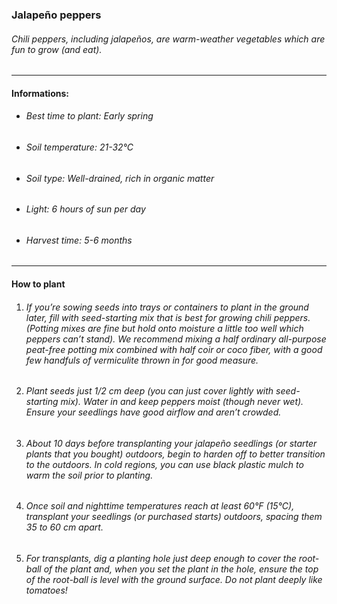### Jalapeño peppers

###### Chili peppers, including jalapeños, are warm-weather vegetables which are fun to grow (and eat).

---

#### Informations:

- ###### Best time to plant: Early spring
- ###### Soil temperature: 21-32°C
- ###### Soil type: Well-drained, rich in organic matter
- ###### Light: 6 hours of sun per day
- ###### Harvest time: 5-6 months

---

#### How to plant

1. ###### If you’re sowing seeds into trays or containers to plant in the ground later, fill with seed-starting mix that is best for growing chili peppers. (Potting mixes are fine but hold onto moisture a little too well which peppers can’t stand). We recommend mixing a half ordinary all-purpose peat-free potting mix combined with half coir or coco fiber, with a good few handfuls of vermiculite thrown in for good measure.
2. ###### Plant seeds just 1/2 cm deep (you can just cover lightly with seed-starting mix). Water in and keep peppers moist (though never wet). Ensure your seedlings have good airflow and aren’t crowded.
3. ###### About 10 days before transplanting your jalapeño seedlings (or starter plants that you bought) outdoors, begin to harden off to better transition to the outdoors. In cold regions, you can use black plastic mulch to warm the soil prior to planting.
4. ###### Once soil and nighttime temperatures reach at least 60°F (15°C), transplant your seedlings (or purchased starts) outdoors, spacing them 35 to 60 cm apart.
5. ###### For transplants, dig a planting hole just deep enough to cover the root-ball of the plant and, when you set the plant in the hole, ensure the top of the root-ball is level with the ground surface. Do not plant deeply like tomatoes!